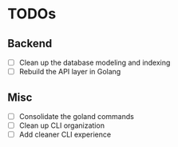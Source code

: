 # TODOs

## Backend
- [ ] Clean up the database modeling and indexing
- [ ] Rebuild the API layer in Golang

## Misc
- [ ] Consolidate the goland commands
- [ ] Clean up CLI organization
- [ ] Add cleaner CLI experience